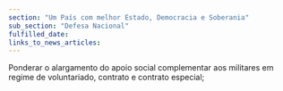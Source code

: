 ```yaml
---
section: "Um País com melhor Estado, Democracia e Soberania"
sub_section: "Defesa Nacional"
fulfilled_date:
links_to_news_articles:
---
```


Ponderar o alargamento do apoio social complementar aos militares em regime de voluntariado, contrato e contrato especial;